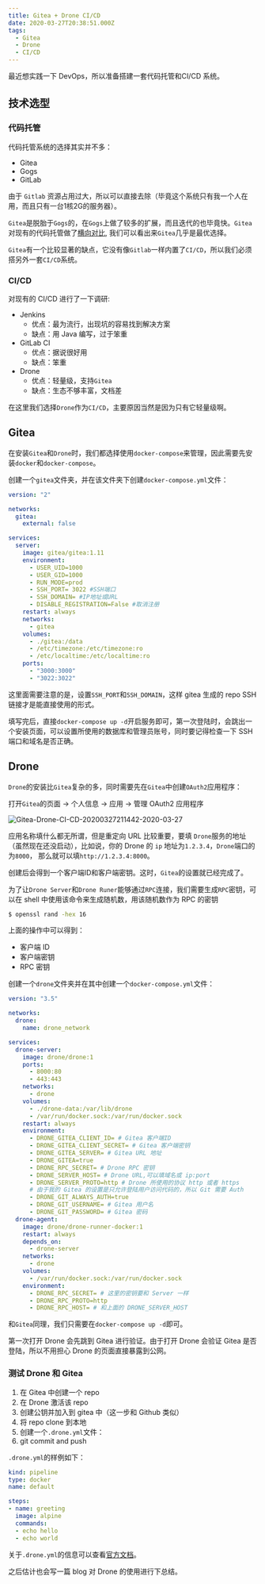 ```yaml
---
title: Gitea + Drone CI/CD
date: 2020-03-27T20:38:51.000Z
tags:
  - Gitea
  - Drone
  - CI/CD
---
```

最近想实践一下 DevOps，所以准备搭建一套代码托管和CI/CD 系统。

## 技术选型

### 代码托管

代码托管系统的选择其实并不多：

- Gitea
- Gogs
- GitLab

由于 `Gitlab` 资源占用过大，所以可以直接去除（毕竟这个系统只有我一个人在用，而且只有一台1核2G的服务器）。

`Gitea`是脱胎于`Gogs`的，在`Gogs`上做了较多的扩展，而且迭代的也毕竟快。`Gitea`对现有的代码托管做了[横向对比](https://docs.gitea.io/zh-cn/comparison/),
我们可以看出来`Gitea`几乎是最优选择。

`Gitea`有一个比较显著的缺点，它没有像`Gitlab`一样内置了`CI/CD`，所以我们必须搭另外一套`CI/CD`系统。

### CI/CD

对现有的 CI/CD 进行了一下调研:

- Jenkins
  - 优点：最为流行，出现坑的容易找到解决方案
  - 缺点：用 Java 编写，过于笨重
- GitLab CI
  - 优点：据说很好用
  - 缺点：笨重
- Drone
  - 优点：轻量级，支持`Gitea`
  - 缺点：生态不够丰富，文档差

在这里我们选择`Drone`作为`CI/CD`，主要原因当然是因为只有它轻量级啊。

## Gitea

在安装`Gitea`和`Drone`时，我们都选择使用`docker-compose`来管理，因此需要先安装`docker`和`docker-compose`。

创建一个`gitea`文件夹，并在该文件夹下创建`docker-compose.yml`文件：

```yml
version: "2"

networks:
  gitea:
    external: false

services:
  server:
    image: gitea/gitea:1.11
    environment:
      - USER_UID=1000
      - USER_GID=1000
      - RUN_MODE=prod
      - SSH_PORT= 3022 #SSH端口
      - SSH_DOMAIN= #IP地址或URL
      - DISABLE_REGISTRATION=False #取消注册
    restart: always
    networks:
      - gitea
    volumes:
      - ./gitea:/data
      - /etc/timezone:/etc/timezone:ro
      - /etc/localtime:/etc/localtime:ro
    ports:
      - "3000:3000"
      - "3022:3022"
```

这里面需要注意的是，设置`SSH_PORT`和`SSH_DOMAIN`，这样 gitea 生成的 repo SSH 链接才是能直接使用的形式。

填写完后，直接`docker-compose up -d`开启服务即可，第一次登陆时，会跳出一个安装页面，可以设置所使用的数据库和管理员账号，同时要记得检查一下 SSH 端口和域名是否正确。

## Drone

`Drone`的安装比`Gitea`复杂的多，同时需要先在`Gitea`中创建`OAuth2`应用程序：

打开`Gitea`的页面 -> 个人信息 -> 应用 -> 管理 OAuth2 应用程序

![Gitea-Drone-CI-CD-20200327211442-2020-03-27](http://imagehosting.wuxiaobai24.fun/blogGitea-Drone-CI-CD-20200327211442-2020-03-27)

应用名称填什么都无所谓，但是重定向 URL 比较重要，要填 `Drone`服务的地址（虽然现在还没启动），比如说，你的 Drone 的 `ip` 地址为`1.2.3.4`，`Drone`端口的为`8000`，
那么就可以填`http://1.2.3.4:8000`。

创建后会得到一个客户端ID和客户端密钥。这时，`Gitea`的设置就已经完成了。

为了让`Drone Server`和`Drone Runer`能够通过`RPC`连接，我们需要生成`RPC`密钥，可以在 shell 中使用该命令来生成随机数，用该随机数作为 RPC 的密钥
```bash
$ openssl rand -hex 16
```

上面的操作中可以得到：

- 客户端 ID
- 客户端密钥
- RPC 密钥

创建一个`drone`文件夹并在其中创建一个`docker-compose.yml`文件：

```yml
version: "3.5"

networks:
  drone:
    name: drone_network

services: 
  drone-server:
    image: drone/drone:1
    ports:
      - 8000:80
      - 443:443
    networks:
      - drone
    volumes:
      - ./drone-data:/var/lib/drone
      - /var/run/docker.sock:/var/run/docker.sock
    restart: always
    environment: 
      - DRONE_GITEA_CLIENT_ID= # Gitea 客户端ID
      - DRONE_GITEA_CLIENT_SECRET= # Gitea 客户端密钥
      - DRONE_GITEA_SERVER= # Gitea URL 地址
      - DRONE_GITEA=true
      - DRONE_RPC_SECRET= # Drone RPC 密钥
      - DRONE_SERVER_HOST= # Drone URL,可以填域名或 ip:port
	  - DRONE_SERVER_PROTO=http # Drone 所使用的协议 http 或者 https
	  # 由于我的 Gitea 的设置是只允许登陆用户访问代码的，所以 Git 需要 Auth
      - DRONE_GIT_ALWAYS_AUTH=true
      - DRONE_GIT_USERNAME= # Gitea 用户名
      - DRONE_GIT_PASSWORD= # Gitea 密码
  drone-agent:
    image: drone/drone-runner-docker:1
    restart: always
    depends_on: 
      - drone-server
    networks:
      - drone
    volumes: 
      - /var/run/docker.sock:/var/run/docker.sock
    environment: 
      - DRONE_RPC_SECRET= # 这里的密钥要和 Server 一样
      - DRONE_RPC_PROTO=http
      - DRONE_RPC_HOST= # 和上面的 DRONE_SERVER_HOST
```

和`Gitea`同理，我们只需要在`docker-compose up -d`即可。

第一次打开 Drone 会先跳到 Gitea 进行验证。由于打开 Drone 会验证 Gitea 是否登陆，所以不用担心 Drone 的页面直接暴露到公网。

### 测试 Drone 和 Gitea

1. 在 Gitea 中创建一个 repo
2. 在 Drone 激活该 repo
3. 创建公钥并加入到 gitea 中（这一步和 Github 类似）
4. 将 repo clone 到本地
5. 创建一个`.drone.yml`文件：
6. git commit and push

`.drone.yml`的样例如下：

```yml
kind: pipeline
type: docker
name: default

steps:
- name: greeting
  image: alpine
  commands:
  - echo hello
  - echo world
```

关于`.drone.yml`的信息可以查看[官方文档](https://docs.drone.io/)。

之后估计也会写一篇 blog 对 Drone 的使用进行下总结。